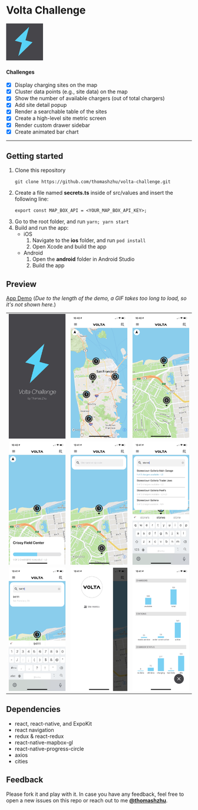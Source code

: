 # Volta Challenge
<img width="100" src="https://github.com/thomashzhu/volta-challenge/raw/master/assets/icon.png">

#### Challenges
- [x] Display charging sites on the map
- [x] Cluster data points (e.g., site data) on the map
- [x] Show the number of available chargers (out of total chargers)
- [x] Add site detail popup
- [x] Render a searchable table of the sites
- [x] Create a high-level site metric screen
- [x] Render custom drawer sidebar
- [x] Create animated bar chart

<hr />

## Getting started
1. Clone this repository
   ```
   git clone https://github.com/thomashzhu/volta-challenge.git
   ```
2. Create a file named **secrets.ts** inside of src/values and insert the following line:
   ```
   export const MAP_BOX_API = <YOUR_MAP_BOX_API_KEY>;
   ```
3. Go to the root folder, and run `yarn; yarn start`
4. Build and run the app:
    - iOS
      1. Navigate to the **ios** folder, and run `pod install`
      2. Open Xcode and build the app
    - Android
      1. Open the **android** folder in Android Studio
      2. Build the app

## Preview
[App Demo](https://youtu.be/4zSuM9sHpsc) (*Due to the length of the demo, a GIF takes too long to load, so it's not shown here.*)

||||
|:-------------------------:|:-------------------------:|:-------------------------:|
|<img width="250" src="https://github.com/thomashzhu/volta-challenge/raw/master/assets/screenshots/00.PNG">|<img width="250" src="https://github.com/thomashzhu/volta-challenge/raw/master/assets/screenshots/01.PNG">|<img width="250" src="https://github.com/thomashzhu/volta-challenge/raw/master/assets/screenshots/02.PNG">|
|<img width="250" src="https://github.com/thomashzhu/volta-challenge/raw/master/assets/screenshots/03.PNG">|<img width="250" src="https://github.com/thomashzhu/volta-challenge/raw/master/assets/screenshots/04.PNG">|<img width="250" src="https://github.com/thomashzhu/volta-challenge/raw/master/assets/screenshots/05.PNG">|
|<img width="250" src="https://github.com/thomashzhu/volta-challenge/raw/master/assets/screenshots/06.PNG">|<img width="250" src="https://github.com/thomashzhu/volta-challenge/raw/master/assets/screenshots/07.PNG">|<img width="250" src="https://github.com/thomashzhu/volta-challenge/raw/master/assets/screenshots/08.PNG">|

## Dependencies
- react, react-native, and ExpoKit
- react navigation
- redux & react-redux
- react-native-mapbox-gl
- react-native-progress-circle
- axios
- cities

## Feedback

Please fork it and play with it. In case you have any feedback, feel free to open a new issues on this repo or reach out to me [**@thomashzhu**](https://github.com/thomashzhu).
